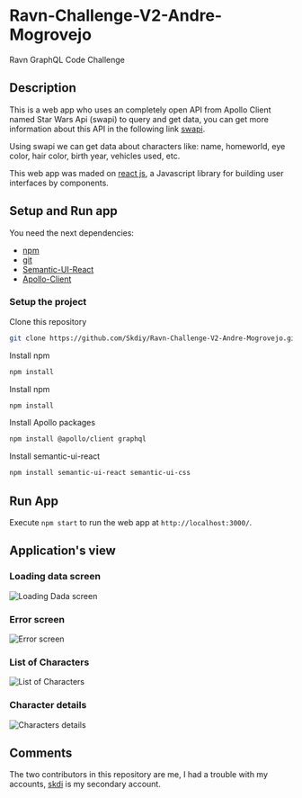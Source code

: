 # Ravn-Challenge-V2-Andre-Mogrovejo

Ravn GraphQL Code Challenge

## Description

This is a web app who uses an completely open API from Apollo Client named Star Wars Api (swapi) to query and get data, you can get more information about this API in the following link [swapi](https://swapi.dev/documentation).

Using swapi we can get data about characters like: name, homeworld, eye color, hair color, birth year, vehicles used, etc.

This web app was maded on [react js](https://reactjs.org), a Javascript library for building user interfaces by components.

## Setup and Run app

You need the next dependencies:
* [npm](https://www.npmjs.com/)
* [git](https://git-scm.com/)
* [Semantic-UI-React](https://react.semantic-ui.com/)
* [Apollo-Client](https://www.apollographql.com/)

### Setup the project

Clone this repository
``` bash
git clone https://github.com/Skdiy/Ravn-Challenge-V2-Andre-Mogrovejo.git
```
Install npm
``` bash
npm install
```

Install npm
``` bash
npm install
```
Install Apollo packages
``` bash
npm install @apollo/client graphql
```

Install semantic-ui-react
``` bash
npm install semantic-ui-react semantic-ui-css
```



## Run App

Execute `npm start` to run the web app at `http://localhost:3000/`.

## Application's view

### Loading data screen
![Loading Dada screen](https://github.com/Skdiy/Ravn-Challenge-V2-Andre-Mogrovejo/blob/main/captures/loading.png)
### Error screen
![Error screen](https://github.com/Skdiy/Ravn-Challenge-V2-Andre-Mogrovejo/blob/main/captures/error.JPG)
### List of Characters
![List of Characters](https://github.com/Skdiy/Ravn-Challenge-V2-Andre-Mogrovejo/blob/main/captures/all_people_loaded.JPG)
### Character details
![Characters details](https://github.com/Skdiy/Ravn-Challenge-V2-Andre-Mogrovejo/blob/main/captures/show_people_details.JPG)

## Comments
The two contributors in this repository are me, I had a trouble with my accounts, [skdi](https://github.com/skdi) is my secondary account.
